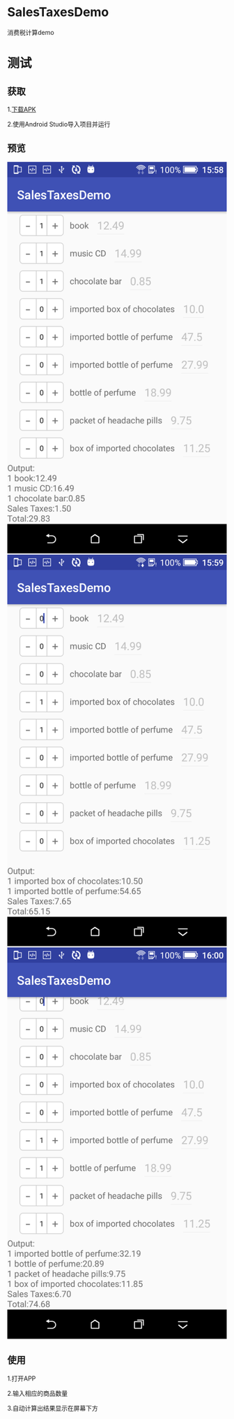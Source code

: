 # SalesTaxesDemo
消费税计算demo
# 测试
## 获取 
1.[下载APK](https://www.pgyer.com/SalesTaxesDemo)

2.使用Android Studio导入项目并运行
## 预览
![预览图片](https://github.com/KevinYou128/SalesTaxesDemo/blob/master/preview/1.png)
![预览图片](https://github.com/KevinYou128/SalesTaxesDemo/blob/master/preview/2.png)
![预览图片](https://github.com/KevinYou128/SalesTaxesDemo/blob/master/preview/3.png)
## 使用
1.打开APP

2.输入相应的商品数量

3.自动计算出结果显示在屏幕下方
